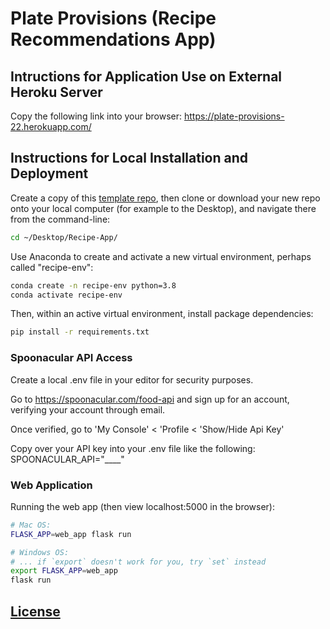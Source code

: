 # Plate Provisions (Recipe Recommendations App)

## Intructions for Application Use on External Heroku Server

Copy the following link into your browser: https://plate-provisions-22.herokuapp.com/

## Instructions for Local Installation and Deployment 

Create a copy of this [template repo](https://github.com/an750/Recipe-App), then clone or download your new repo onto your local computer (for example to the Desktop), and navigate there from the command-line:

```sh
cd ~/Desktop/Recipe-App/
```

Use Anaconda to create and activate a new virtual environment, perhaps called "recipe-env":

```sh
conda create -n recipe-env python=3.8
conda activate recipe-env
```

Then, within an active virtual environment, install package dependencies:

```sh
pip install -r requirements.txt
```
### Spoonacular API Access

Create a local .env file in your editor for security purposes.

Go to https://spoonacular.com/food-api and sign up for an account, verifying your account through email. 

Once verified, go to 'My Console' < 'Profile < 'Show/Hide Api Key'

Copy over your API key into your .env file like the following: 
SPOONACULAR_API="____"


### Web Application

Running the web app (then view localhost:5000 in the browser):

```sh
# Mac OS:
FLASK_APP=web_app flask run

# Windows OS:
# ... if `export` doesn't work for you, try `set` instead
export FLASK_APP=web_app
flask run
```

## [License](/LICENSE.md)
